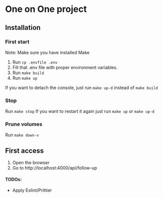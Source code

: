 # One on One project

## Installation

### First start

Note: Make sure you have installed Make

1. Run ```cp .envfile .env```
2. Fill that .env file with proper environment variables.
3. Run ```make build```
4. Run ```make up```

If you want to detach the console, just run ```make up-d``` instead of ```make build```

### Stop

Run ```make stop```
If you want to restart it again just run ```make up``` or ```make up-d```

### Prune volumes

Run ```make down-v```

## First access

1. Open the browser
2. Go to http://localhost:4000/api/follow-up

#### TODOs:
- Apply Eslint/Prittier

